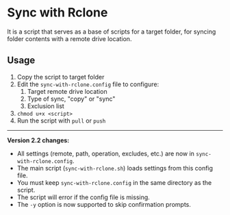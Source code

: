 # Sync with Rclone

It is a script that serves as a base of scripts for a target folder, for syncing folder contents with a remote drive location.

## Usage

1. Copy the script to target folder
2. Edit the `sync-with-rclone.config` file to configure:
    1. Target remote drive location
    2. Type of sync, "copy" or "sync"
    3. Exclusion list
3. `chmod u+x <script>`
4. Run the script with `pull` or `push`

---

**Version 2.2 changes:**
- All settings (remote, path, operation, excludes, etc.) are now in `sync-with-rclone.config`.
- The main script (`sync-with-rclone.sh`) loads settings from this config file.
- You must keep `sync-with-rclone.config` in the same directory as the script.
- The script will error if the config file is missing.
- The `-y` option is now supported to skip confirmation prompts.
